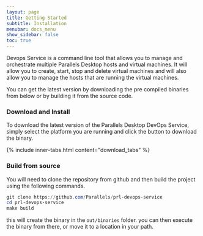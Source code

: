 ```yaml
---
layout: page
title: Getting Started
subtitle: Installation
menubar: docs_menu
show_sidebar: false
toc: true
---
```


Devops Service is a command line tool that allows you to manage and orchestrate multiple Parallels Desktop hosts and virtual machines. It will allow you to create, start, stop and delete virtual machines and will also allow you to manage the hosts that are running the virtual machines.

You can get the latest version by downloading the pre compiled binaries from below or by building it from the source code.

### Download and Install

To download the latest version of the Parallels Desktop DevOps Service, simply select the platform you are running and click the button to download the binary.

{% include inner-tabs.html content="download_tabs" %}

### Build from source

You will need to clone the repository from github and then build the project using the following commands.

```powershell
git clone https://github.com/Parallels/prl-devops-service
cd prl-devops-service
make build
```

this will create the binary in the `out/binaries` folder. you can then execute the binary from there, or move it to a location in your path.
